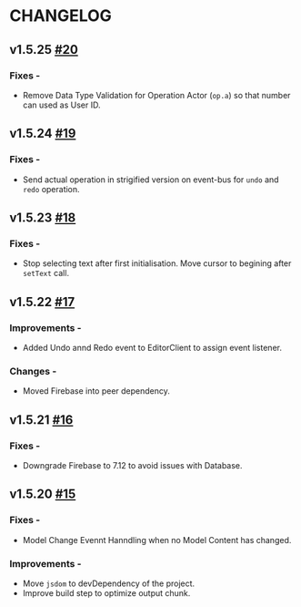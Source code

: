 # CHANGELOG
## v1.5.25 [#20](https://github.com/interviewstreet/firepad-x/pull/20)
  ### Fixes -
  - Remove Data Type Validation for Operation Actor (`op.a`) so that number can used as User ID.

## v1.5.24 [#19](https://github.com/interviewstreet/firepad-x/pull/19)
  ### Fixes -
  - Send actual operation in strigified version on event-bus for `undo` and `redo` operation.

## v1.5.23 [#18](https://github.com/interviewstreet/firepad-x/pull/18)
  ### Fixes -
  - Stop selecting text after first initialisation. Move cursor to begining after `setText` call.

## v1.5.22 [#17](https://github.com/interviewstreet/firepad-x/pull/17)
  ### Improvements -
  - Added Undo annd Redo event to EditorClient to assign event listener.

  ### Changes -
  - Moved Firebase into peer dependency.

## v1.5.21 [#16](https://github.com/interviewstreet/firepad-x/pull/16)
  ### Fixes -
  - Downgrade Firebase to 7.12 to avoid issues with Database.

## v1.5.20 [#15](https://github.com/interviewstreet/firepad-x/pull/15)
  ### Fixes -
  - Model Change Evennt Hanndling when no Model Content has changed.

  ### Improvements -
  - Move `jsdom` to devDependency of the project.
  - Improve build step to optimize output chunk.
